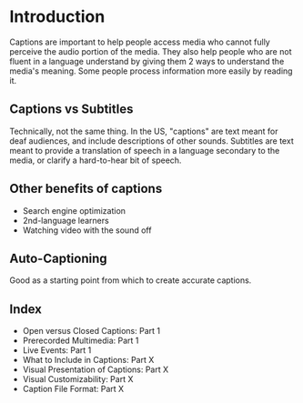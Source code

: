 # Introduction

Captions are important to help people access media who cannot fully perceive the audio portion of the media. They also help people who are not fluent in a language understand by giving them 2 ways to understand the media's meaning. Some people process information more easily by reading it.

## Captions vs Subtitles

Technically, not the same thing. In the US, "captions" are text meant for deaf audiences, and include descriptions of other sounds. Subtitles are text meant to provide a translation of speech in a language secondary to the media, or clarify a hard-to-hear bit of speech.

## Other benefits of captions

- Search engine optimization
- 2nd-language learners
- Watching video with the sound off

## Auto-Captioning

Good as a starting point from which to create accurate captions.

## Index

- Open versus Closed Captions: Part 1
- Prerecorded Multimedia: Part 1
- Live Events: Part 1
- What to Include in Captions: Part X
- Visual Presentation of Captions: Part X
- Visual Customizability: Part X
- Caption File Format: Part X
